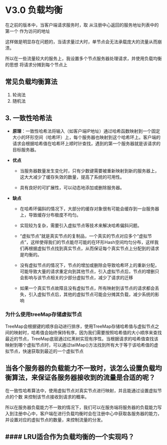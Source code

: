 # V3.0 负载均衡
在之前的版本中，当客户端请求服务时，取 从注册中心返回的服务地址列表中的第一个 作为访问的地址

这样做是明显存在问题的，当请求量过大时，单节点会无法承载庞大的流量从而崩溃。

所以在一些流量较大的服务上，我设置多个节点服务器处理请求，并使用负载均衡的思想 将请求分摊到每个节点上

## 常见负载均衡算法
1. 轮询法
2. 随机法
## 3. 一致性哈希法
 -   **原理**：一致性哈希法将输入（如客户端IP地址）通过哈希函数映射到一个固定大小的环形空间（哈希环）上，每个服务器也映射到这个哈希环上。客户端的请求会根据哈希值在哈希环上顺时针查找，遇到的第一个服务器就是该请求的目标服务器。
    

-   **优点**
    
    -   当服务器数量发生变化时，只有少数键需要被重新映射到新的服务器上，这大大减少了缓存失效的数量，提高了系统的可用性。
        
    
    -   具有良好的可扩展性，可以动态地添加或删除服务器。
        
    

-   **缺点**
    
    -   在哈希环偏斜的情况下，大部分的缓存对象很有可能会缓存到一台服务器上，导致缓存分布极度不均匀。
        
    
    -   实现较为复杂，需要引入虚拟节点等技术来解决哈希偏斜问题。
    - “虚拟节点”就是真实节点的复制品，一个真实的节点对应多个“虚拟节点”，这样使得我们的节点能尽可能的在环形Hash空间均匀分布，这样我们再根据虚拟节点找到真实节点，从而保证每个真实节点上分配到的请求是均衡的。

	- 没有虚拟节点的情况下，节点的增加或删除会导致哈希环上的重新分配，可能导致大量的请求重定向到其他节点，引入虚拟节点后，节点的增删只会影响与该节点相关的少部分虚拟节点，减少了请求的迁移
	- 如果一个真实节点故障且没有虚拟节点，所有映射到该节点的请求都会丢失，引入虚拟节点后，其他的虚拟节点可能会分摊其负载，减少系统的影响

### 为什么使用treeMap存储虚拟节点
TreeMap会根据键的顺序自动进行排序，使用TreeMap存储哈希值与虚拟节点之间的映射时，哈希值会始终保持有序，因为我们需要按照哈希值的大小顺序来查找最近的节点，TreeMap底层通过红黑树实现有序性。当根据请求的哈希值查找该映射到哪个虚拟节点时，可以通过tailMap()方法找到所有大于等于该哈希值的虚拟节点，快速获取到最近的一个虚拟节点

## 当各个服务器的负载能力不一致时，该怎么设置负载均衡算法，来保证各服务器接收到的流量是合适的呢？
在一致性哈希算法中，使用虚拟节点对真实节点进行映射，并且能通过设置虚拟节点的个数 来控制该节点接收到请求的概率。

所以在服务器负载能力不一致的情况下，我们可以在服务端将服务器的负载能力写入到注册中心中，客户端在进行负载均衡时会在注册中心中获取各服务器的能力，并设置对应的虚拟节点的数量，来控制流量的分发。
## #### LRU适合作为负载均衡的一个实现吗？

<!--stackedit_data:
eyJoaXN0b3J5IjpbMTA2NzMyNTY4NCwzMTQ3MTkwMjQsMjEwNj
EzNjE0OCwtNDQ5NTcxODUyLC0yMDg4NzQ2NjEyXX0=
-->